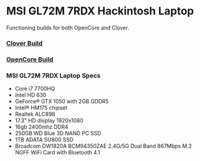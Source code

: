 #  MSI GL72M 7RDX Hackintosh Laptop

Functioning builds for both OpenCore and Clover. 

### [Clover Build](https://github.com/jbwharris/hackintosh-msi-GL72M-7RDX/tree/master/Clover)

### [OpenCore Build](https://github.com/jbwharris/hackintosh-msi-GL72M-7RDX/tree/master/OpenCore)

### MSI GL72M 7RDX Laptop Specs
- Core i7 7700HQ
- Intel HD 630
- GeForce® GTX 1050 with 2GB GDDR5
- Intel® HM175 chipset
- Realtek ALC898
- 17.3" HD display 1920x1080
- 16gb 2400mhz DDR4
- 250GB WD Blue 3D NAND PC SSD
- 1TB ADATA SU800 SSD
- Broadcom DW1820A BCM94350ZAE 2.4G/5G Dual Band 867Mbps M.2 NGFF WiFi Card with Bluetooth 4.1